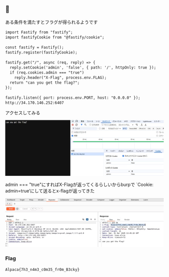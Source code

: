 ## 🍪

ある条件を満たすとフラグが得られるようです

```
import Fastify from "fastify";
import fastifyCookie from "@fastify/cookie";

const fastify = Fastify();
fastify.register(fastifyCookie);

fastify.get("/", async (req, reply) => {
  reply.setCookie('admin', 'false', { path: '/', httpOnly: true });
  if (req.cookies.admin === "true")
    reply.header("X-Flag", process.env.FLAG);
  return "can you get the flag?";
});

fastify.listen({ port: process.env.PORT, host: "0.0.0.0" });
http://34.170.146.252:6407
```
アクセスしてみる

![](image.png)

admin === "true"にすればX-Flagが返ってくるらしいからburpで
`Cookie: admin=true‘にして送るとx-flagが返ってきた


![](image-1.png)

### Flag
`Alpaca{7h3_n4m3_c0m35_fr0m_B3cky}`